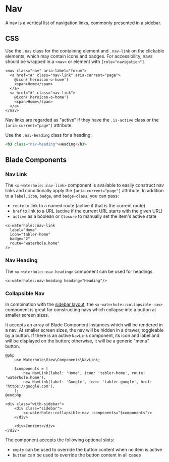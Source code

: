 # Nav

A nav is a vertical list of navigation links, commonly presented in a sidebar.

## CSS

Use the `.nav` class for the containing element and `.nav-link` on the clickable elements, which may contain icons and badges. For accessibility, navs should be wrapped in a `<nav>` or element with `[role="navigation"]`.

```blade render
<nav class="nav" aria-label="forum">
  <a href="#" class="nav-link" aria-current="page">
    @icon('heroicon-o-home')
    <span>Home</span>
  </a>
  <a href="#" class="nav-link">
    @icon('heroicon-o-home')
    <span>Home</span>
  </a>
</nav>
```

Nav links are regarded as "active" if they have the `.is-active` class or the `[aria-current="page"]` attribute.

Use the `.nav-heading` class for a heading:

```html render
<h3 class="nav-heading">Heading</h3>
```

## Blade Components

### Nav Link

The `<x-waterhole::nav-link>` component is available to easily construct nav links and conditionally apply the `[aria-current="page"]` attribute. In addition to a `label`, `icon`, `badge`, and `badge-class`, you can pass:

-   `route` to link to a named route (active if that is the current route)
-   `href` to link to a URL (active if the current URL starts with the given URL)
-   `active` as a boolean or `Closure` to manually set the item's active state

```blade render
<x-waterhole::nav-link
  label="Home"
  icon="tabler-home"
  badge="2"
  route="waterhole.home"
/>
```

### Nav Heading

The `<x-waterhole::nav-heading>` component can be used for headings.

```blade render
<x-waterhole::nav-heading heading="Heading"/>
```

### Collapsible Nav

In combination with the [sidebar layout](./layout.md#sidebar), the `<x-waterhole::collapsible-nav>` component is great for constructing navs which collapse into a button at smaller screen sizes.

It accepts an array of Blade Component instances which will be rendered in a nav. At smaller screen sizes, the nav will be hidden in a drawer, toggleable by a button. If there is an active `NavLink` component, its icon and label and will be displayed on the button; otherwise, it will be a generic "menu" button.

```blade render
@php
    use Waterhole\View\Components\NavLink;

    $components = [
        new NavLink(label: 'Home', icon: 'tabler-home', route: 'waterhole.home'),
        new NavLink(label: 'Google', icon: 'tabler-google', href: 'https://google.com'),
    ];
@endphp

<div class="with-sidebar">
    <div class="sidebar">
        <x-waterhole::collapsible-nav :components="$components"/>
    </div>

    <div>Content</div>
</div>
```

The component accepts the following optional slots:

-   `empty` can be used to override the button content when no item is active
-   `button` can be used to override the button content in all cases
